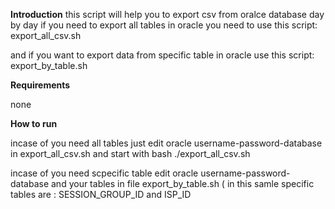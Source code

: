 **Introduction**
this script will help you to export csv from oralce database day by day
if you need to export all tables in oracle you need to use this script: export_all_csv.sh

and if you want to export data from specific table in oracle use this script:
export_by_table.sh

**Requirements**

none



**How to run**

incase of you need all tables just edit oracle username-password-database in export_all_csv.sh and start with bash
./export_all_csv.sh

incase of you need scpecific table edit oracle username-password-database and  your tables in file export_by_table.sh ( in this samle specific tables are : SESSION_GROUP_ID and ISP_ID
